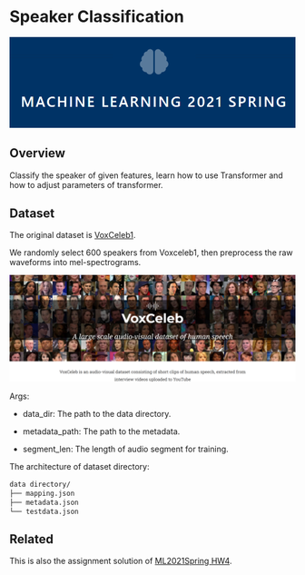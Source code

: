 # Speaker Classification

![image-20240113175506430](https://raw.githubusercontent.com/bonjour-npy/Image-Hosting-Service/main/typora_imagesimage-20240113175506430.png)

## Overview

Classify the speaker of given features, learn how to use Transformer and how to adjust parameters of transformer.

## Dataset

The original dataset is [VoxCeleb1](https://www.robots.ox.ac.uk/~vgg/data/voxceleb/).

We randomly select 600 speakers from Voxceleb1, then preprocess the raw waveforms into mel-spectrograms.

![Screenshot 2024-01-13 163041](https://raw.githubusercontent.com/bonjour-npy/Image-Hosting-Service/main/typora_imagesScreenshot%202024-01-13%20163041.png)

Args:

- data_dir: The path to the data directory.

- metadata_path: The path to the metadata.

- segment_len: The length of audio segment for training.

The architecture of dataset directory:

```
data directory/
├── mapping.json
├── metadata.json
└── testdata.json
```

## Related

This is also the assignment solution of [ML2021Spring HW4](https://speech.ee.ntu.edu.tw/~hylee/ml/2021-spring.php).
